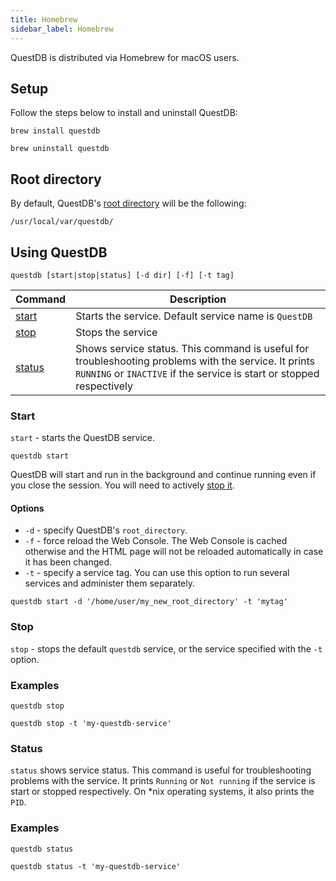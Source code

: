 ```yaml
---
title: Homebrew
sidebar_label: Homebrew
---
```


QuestDB is distributed via Homebrew for macOS users.

## Setup

Follow the steps below to install and uninstall QuestDB:

```shell
brew install questdb
```

```shell
brew uninstall questdb
```

## Root directory

By default, QuestDB's [root directory](reference/root-directory-structure.md)
will be the following:

```shell
/usr/local/var/questdb/
```

## Using QuestDB

```shell
questdb [start|stop|status] [-d dir] [-f] [-t tag]
```

| Command           | Description                                                                                                                                                                   |
| ----------------- | ----------------------------------------------------------------------------------------------------------------------------------------------------------------------------- |
| [start](#start)   | Starts the service. Default service name is `QuestDB`                                                                                                                         |
| [stop](#stop)     | Stops the service                                                                                                                                                             |
| [status](#status) | Shows service status. This command is useful for troubleshooting problems with the service. It prints `RUNNING` or `INACTIVE` if the service is start or stopped respectively |

### Start

`start` - starts the QuestDB service.

```shell
questdb start
```

QuestDB will start and run in the background and continue running even if you
close the session. You will need to actively [stop it](#stop).

#### Options

- `-d` - specify QuestDB's `root_directory`.
- `-f` - force reload the Web Console. The Web Console is cached otherwise and
  the HTML page will not be reloaded automatically in case it has been changed.
- `-t` - specify a service tag. You can use this option to run several services
  and administer them separately.

```shell title="Example with -d and -t"
questdb start -d '/home/user/my_new_root_directory' -t 'mytag'
```

### Stop

`stop` - stops the default `questdb` service, or the service specified with the
`-t` option.

### Examples

```shell title="Stop the default service"
questdb stop
```

```shell title="Stop a specific service"
questdb stop -t 'my-questdb-service'
```

### Status

`status` shows service status. This command is useful for troubleshooting
problems with the service. It prints `Running` or `Not running` if the service
is start or stopped respectively. On \*nix operating systems, it also prints the
`PID`.

### Examples

```shell title="Default service"
questdb status
```

```shell title="Specific service"
questdb status -t 'my-questdb-service'
```
